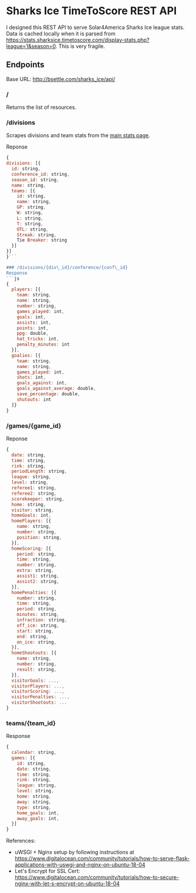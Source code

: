# Sharks Ice TimeToScore REST API

I designed this REST API to serve Solar4America Sharks Ice league stats. Data is cached locally when it is parsed from https://stats.sharksice.timetoscore.com/display-stats.php?league=1&season=0. This is very fragile.

## Endpoints

Base URL: http://bsettle.com/sharks_ice/api/

### /

Returns the list of resources.

### /divisions
Scrapes divisions and team stats from the [main stats page](https://stats.sharksice.timetoscore.com/display-stats.php).

Reponse
```js
{
divisions: [{
  id: string,
  conference_id: string,
  season_id: string,
  name: string,
  teams: [{
    id: string,
    name: string,
    GP: string,
    W: string,
    L: string,
    T: string,
    OTL: string,
    Streak: string,
    Tie Breaker: string
  }]
}]
}```

### /divisions/{div\_id}/conference/{conf\_id}
Response
```js
{
  players: [{
    team: string,
    name: string,
    number: string,
    games_played: int,
    goals: int,
    assists: int,
    points: int,
    ppg: double,
    hat_tricks: int,
    penalty_minutes: int
  }],
  goalies: [{
    team: string,
    name: string,
    games_played: int,
    shots: int,
    goals_against: int,
    goals_against_average: double,
    save_percentage: double,
    shutouts: int
  ]}
}
```

### /games/{game\_id}

Reponse
```js
{
  date: string,
  time: string,
  rink: string,
  periodLength: string,
  league: string,
  level: string,
  referee1: string,
  referee2: string,
  scorekeeper: string,
  home: string,
  visitor: string,
  homeGoals: int,
  homePlayers: [{
    name: string,
    number: string,
    position: string,
  }],
  homeScoring: [{
    period: string,
    time: string,
    number: string,
    extra: string,
    assist1: string,
    assist2: string,
  }],
  homePenalties: [{
    number: string,
    time: string,
    period: string,
    minutes: string,
    infraction: string,
    off_ice: string,
    start: string,
    end: string,
    on_ice: string,
  }],
  homeShootouts: [{
    name: string,
    number: string,
    result: string,
  }],
  visitorGoals: ...,
  visitorPlayers: ...,
  visitorScoring: ...,
  visitorPenalties: ...,
  visitorShootouts: ...  
}
```

### teams/{team\_id}

Response
```js
{
  calendar: string,
  games: [{
    id: string,
    date: string,
    time: string,
    rink: string,
    league: string,
    level: string,
    home: string,
    away: string,
    type: string,
    home_goals: int,
    away_goals: int,
  }]
}
```

References:
* uWSGI + Nginx setup by following instructions at https://www.digitalocean.com/community/tutorials/how-to-serve-flask-applications-with-uswgi-and-nginx-on-ubuntu-18-04
* Let's Encrypt for SSL Cert: https://www.digitalocean.com/community/tutorials/how-to-secure-nginx-with-let-s-encrypt-on-ubuntu-18-04
